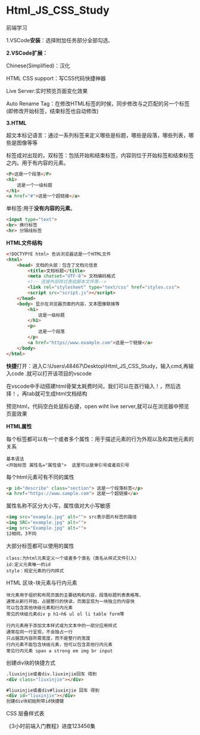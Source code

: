 # Html_JS_CSS_Study
前端学习

1.VSCode**安装**：选择附加任务部分全部勾选、

**2.VSCode扩展：**

Chinese(Simplified)：汉化

HTML CSS support：写CSS代码快捷神器

Live Server:实时预览页面变化效果

Auto Rename Tag：在修改HTML标签的时候，同步修改与之匹配的另一个标签(即修改开始标签，结束标签也自动修改)

**3.HTML**

超文本标记语言：通过一系列标签来定义哪些是标题，哪些是段落，哪些列表，哪些是图像等等

标签成对出现的，双标签：包括开始和结束标签，内容则位于开始标签和结束标签之内。用于有内容的元素。

```html
<P>这是一个段落</P>
<h1>
    这是一个一级标题
</h1>
<a href="#">这是一个超链接</a>
```

单标签:用于**没有内容的元素**。

```html
<input type="text">
<br> 换行标签
<hr> 分隔线标签
```

**HTML文件结构**

```html
<!DOCTYPYE html> 告诉浏览器这是一个HTML文件
<html>
	<head> 文档的头部：包含了文档元信息
        <title>文档标题</title>
        <meta chatset="UTF-8"> 文档编码格式
        <!-- 连接外部样式表成脚本文件等-->
        <link rel="stylesheet" type="text/css" href="styles.css">
        <script src="script.js"></script>
    </head>
    <body> 显示在浏览器页面的内容，文本图像联接等
		<h1>
            这是一级标题
        </h1>        
        <p>
            这是一个段落
        </p>
        <a href="https//www.example.com">这是一个链接</a>
    </body>
</html>
```

**快捷**打开：进入C:\Users\48467\Desktop\Html_JS_CSS_Study，输入cmd,再输入code .就可以打开该项目的vscode

在vscode中手动搭建html骨架太耗费时间，我们可以在首行输入！，然后选择！，再tab就可生成html文档结构

预览html，代码空白处鼠标右键，open wiht live server,就可以在浏览器中预览页面效果

**HTML属性**

每个标签都可以有一个或者多个属性：用于描述元素的行为外观以及和其他元素的关系

```
基本语法
<开始标签 属性名="属性值">  这里可以是单引号或者双引号
```

每个html元素可有不同的属性

```html
<p id="describe" class="section"> 这是一个段落标签</p>
<a href="https://www.sample.com"> 这是一个超链接</a>
```

属性名称不区分大小写，属性值对大小写敏感

```html
<img src="example.jpg" alt=""> src表示图片标签的路径
<img SRC="example.jpg" alt="">
<img src="Example.jpg" alt="">
12相同，3不同
```

大部分标签都可以使用的属性

```
class:为html元素定义一个或者多个类名（类名从样式文件引入）
id:定义元素唯一的id
style：规定元素的行内样式
```

HTML 区块-块元素与行内元素

```
块元素用于组织和布局页面的主要结构和内容，段落标题列表表格等。
通常从新行开始，占据整行的快读，页面呈现为一块独立的内容快
可以包含其他块级元素和行内元素
常见的块级元素div p h1~h6 ul ol li table form等

行内元素用于添加文本样式或为文本中的一部分应用样式
通常在同一行呈现，不会独占一行
只占据其内容所需宽度，而不是整行的宽度
行内元素不能包含块级元素，但可以包含其他行内元素
常见行内元素 span a strong em img br input
```

创建div块的快捷方式

```html
.liuxinjie或者div.liuxinjie回车 得到
<div class="liuxinjie"></div>

#liuxinjie或者div#liuxinjie 回车 得到
<div id="liuxinjie"></div>
创建div块初始附带id快捷键 
```

CSS 层叠样式表

《3小时前端入门教程》进度123456集











